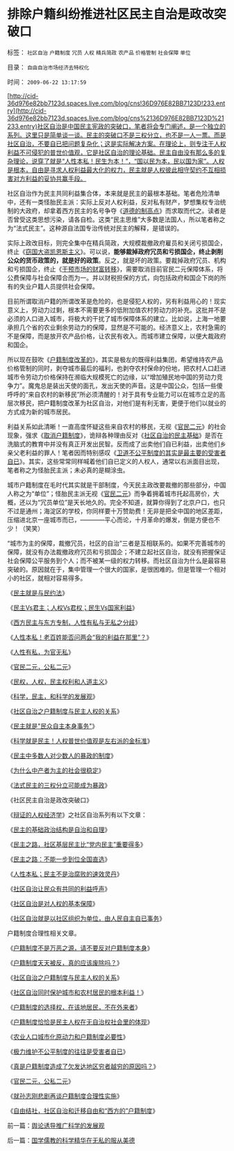 # 排除户籍纠纷推进社区民主自治是政改突破口

标签： `社区自治` `户籍制度` `冗员` `人权` `精兵简政` `农产品` `价格管制` `社会保障` `单位` 

目录： `自由自治市场经济去特权化`

时间： `2009-06-22 13:17:59`

[http://cid-36d976e82bb7123d.spaces.live.com/blog/cns!36D976E82BB7123D!233.entry](http://cid-36d976e82bb7123d.spaces.live.com/blog/cns%2136D976E82BB7123D%21233.entry)社区自治是中国民主宪政的突破口，笔者将会专门阐述，是一个独立的系列。这里只是简单谈一谈。民主的突破口不是三权分立，也不是一人一票。而是社区自治，不要自已把问题复杂化；这是实际解决方案。在理论上，则专注于人权利益不可侵犯的普世价值观，它是社区自治的理论基础。民主自由没有那么多的复杂理论，说穿了就是“人性本私！民生为本！”，“国以民为本，民以国为家”。人权是根本，自由是寻求人权利益最大化的权力，民主就是人权彼此相守契约不互相损害对方利益的妥协共赢手段。

社区自治作为民主共同利益集合体，本来就是民主的最根本基础。笔者危险清单中，还有一类怪胎民主派：实际上反对人权利益，反对私有财产，梦想集权专治统制的大政府，却拿着西方民主的名号争夺《[道德的制高点](../../../2009/6/10/抢夺道德制高点是危险的政治游戏.md)》而求取而代之。读者是否曾受这类思想污染，请各自检。这类“民主思维”大多数是法国人，所以笔者称之为“法式民主”。这种源自法国专治传统对民主的解释，是错误的。

实际上政改目标，则完全集中在精兵简政，大规模裁撤政府雇员和关闭亏损国企，终止《[窃国大盗凯恩斯主义](../../../2009/4/24/费雪教条和凯恩斯主义.md)》。可以说，**能够裁掉政府冗员和亏损国企，终止剥削公众的货币政策的，就是好的政策**。反之，就是坏的政策。要裁掉政府冗员、机构和亏损国企，终止《[干预市场的财富转移](../../../2009/4/7/市场规范，市场干预和财富转移.md)》，需要取消目前官民二元保障体系，将公费保障与社会保障合而为一。并以财税担保的方式，向包括政府和国企下岗的所有的失业户籍人员提供社会保障。

目前所谓取消户籍的所谓改革是危险的，也是侵犯人权的，另有利益用心的！现实意义上，劳动力过剩，根本不需要更多的低附加值农村劳动力的补充。这批并不是必须的人口进入城市，将极大的干扰了城市保障体系的建立。比如说，上海一地要承担几个省的农业剩余劳动力的保障，显然是不可能的。经济意义上，农村急需的不是保障，而是放开农产品价格，让农民有收入。而城市建立保障，以便大裁政府和国企。

所以现在鼓吹《[户籍制度改革的](../../../2009/6/5/社科院的户籍制度改革只不过是“均贫富”的倒退.md)》，其实是极左的既得利益集团，希望维持农产品价格管制的同时，剥夺城市最后的福利，也剥夺农村保命的份地，把农村人口赶进城市令劳动力价格保持在濒临大规模死亡的边缘，以“增加殖民地中国的劳动力竞争力”。魔鬼总是装出天使的面孔，发出天使的声音。这是中国公众，包括一些傻呼呼的“来自农村的新移民”所必须清醒的！对于具有专业能力可以在城市立足的高层次移民，把户籍制度改革为社区自治，对他们是有利无害，更便于他们以就业的方式成为新的城市居民。

利益关系如此清晰！一直高度怀疑这些来自农村的移民，无视《[官民二元](../../../2008/10/17/官民二元之经济危机，小民百姓可能无路可逃.md)》的社会现象，强求《[取消户籍制度](../../../2008/7/5/户籍制度是社区自治权的要素替代.md)》，诡辩各种理由反对《[社区自治的民主基础](../../../2009/2/28/自由恋爱和社团自治.md)》是否在洗脑式的教育中并没有真正开发出民智。反而成了出卖他们自已利益，出卖他们乡亲父老利益的罪人！笔者因而特别感叹《[卫道不公平制度的其实是最主要的受害者自已](../../../2008/10/16/极力维护不公平制度的是受害者自已.md)》。其实，这些常常同样喊着他们自已定义的人权人，通常以右派面目出现，笔者称之为怪胎民主派；未必真的是糊涂虫。

城市户籍制度在毛时代其实就是干部制度，今天民主政改要裁撤的那些部分，中国人称之为“单位”；怪胎民主派无视《[官民二元](../../../2008/10/17/官民二元之经济危机，小民百姓可能无路可逃.md)》而争着拥着城市托起高房价，大概，还以为“冗员单位”是天长地久的。完全不知道，就算你得到了北京户口，也只不过是通州；海淀区的学校，你同样要十万赞助费！无非是把全中国的地区差距，压缩进北京一座城市而已，————平心而论，十月革命的爆发，倒是方便也不少！（笑笑）

“城市为主的保障，裁撤冗员，社区的自治”三者是互相联系的。如果不完善城市的保障，就没有办法裁撤政府冗员和亏损国企；不建立起社区自治，就没有把握保证社会保障公平服务到个人；而不被某一级的权力转移。而社区自治为什么是最容易突破的。原因就在于，集中管理一个很大的国家，是很困难的。但是管理一个相对小的社区，就相对容易得多。

《[民主就是与民约法](../../../2007/9/30/民主就是与民约法；法律并不是道德的上层建筑.md)》

《[民主Vs君主；人权Vs君权；民生Vs国家利益](../../../2008/7/28/民主Vs君主；人权Vs君权；民生Vs国家利益.md)》

《[西方民主与东方专制，人性有私与无私之分歧](../../../2009/3/15/东西方民主：人性有私与无私之分歧.md)》

《[人性本私！老百姓能否问两会“我的利益在那里”？](../../../2009/3/15/人性本私！老百姓能否问两会“我的利益在那里”？.md)》

《[人性有私，为官无私](http://darthvad.blog.163.com/blog/static/533994702009425114911307/)》

《[官民二元，公私二元](../../../2008/10/17/官民二元之经济危机，小民百姓可能无路可逃.md)》

《[民权，人权，民主权利和人道主义](../../../2009/6/12/民权，人权，民主权利和人道主义.md)》

《[科学，民主，和科学的发展观](../../../2009/4/25/科学，民主和科学的发展观.md)》

《[社区自治之户籍制度与民主人权的关系](../../../2009/3/8/社区自治之户籍制度与民主人权的关系.md)》

《[民主就是"民众自主本身事务"](../../../2009/3/6/民主就是民众自主本身事务；社区自治的最大风险.md)》

《[科学就是民主！人权普世价值观是左右派的金标准](http://blog.sina.com.cn/s/blog_5563a64d0100c3aq.html)》

《[民主中多数人对少数人的暴政的制度](../../../2008/10/6/俄国多数人对少数人暴政不是民主.md)》

《[为什么中产者为主的社会很稳定](../../../2008/7/20/为什么中产者为主的社会很稳定.md)》

《[法式民主的三权分立可能成为暴政](../../../2009/6/16/法式民主的三权分立可能形成多数人对少数人的暴政.md)》

《社区民主自治是政改突破口》

《[辩证的人权经济学](../../../2009/2/6/人权经济学.md)》之社区自治系列有以下文章：

《[民主的基础政治结构是自治和自理](../../../2009/2/28/自由恋爱和社团自治.md)》

《[民主之路，社区基层民主比“党内民主”重要得多](../../../2009/3/1/维持稳定目前更宜一党制；不宜全国直选普选.md)》

《[民主之路：不能一步到位全国直选](../../../2009/3/1/为什么不能一步到位全国直选？不能一步多党制？.md)》

《[人性本私；民主不是治腐败的速效灵丹](../../../2009/3/2/人性本私；民主不是治腐败的速效灵丹.md)》

《[社区自治让民众有共同的利益呼声](../../../2009/3/3/社区自治让民众有共同的利益呼声.md)》

《[社区自治是对人权的基本保障](../../../2009/3/5/社区自治是人权保障的条件，小政府的前提.md)》

《[社区自治就是以社区组织为单位，由人民自主自已事务](../../../2009/3/6/民主就是民众自主本身事务；社区自治的最大风险.md)》

户籍制度合理性相关文章。

《[户籍制度不是万恶之源，请不要反对户籍制度本身](http://blog.sina.com.cn/s/blog_5563a64d0100c5t5.html)》

《[户籍制度天天被反，真的应该废除吗？](../../../2009/3/9/如果没有户籍制度了，天堂就来临了吗？.md)》

《[社区自治之户籍制度与民主人权的关系](../../../2009/3/8/社区自治之户籍制度与民主人权的关系.md)》

《[社区自治同时保护城市和农村居民的根本利益！](../../../2009/3/8/社区自治同时保护城市和农村居民的根本利益！.md)》

《[户籍制度的选择权，在该地居民，不在外来者](../../../2009/3/7/户籍制度的选择权，在该地居民，不在外来者.md)》

《[户籍制度恰恰是民主人权在无自治权社会里的体现](../../../2008/7/5/户籍制度是社区自治权的要素替代.md)》

《[农业人口城市化原动力和户籍制度必要性](../../../2009/1/5/农业人口城市化原动力和户籍制度必要性.md)》

《[极力维护不公平制度的往往是受害者自已](../../../2008/10/16/极力维护不公平制度的是受害者自已.md)》

《[真是户籍制度造成了欠发达地区穷者越穷的原因吗？](../../../2008/7/7/真是户籍制度造成了欠发达地区穷者越穷的原因吗？.md)》

《[官民二元，公私二元](../../../2008/10/17/官民二元之经济危机，小民百姓可能无路可逃.md)》

《[就孙志刚悲剧再谈户籍制度合理性实施](../../../2009/3/13/绝对道德标准对现实的负面作用.md)》

《[自由结社，社区自治和迁移自由和“西方的”户籍制度](../../../2009/3/6/自由结社，社区自治和迁移自由.md)》



前一篇：[舆论诱导推广科学的发展观](../../../2009/6/21/舆论诱导推广科学的发展观.md)

后一篇：[国学儒教的科学精华在无私的服从美德](../../../2009/6/22/国学儒教的科学精华在无私的服从美德.md)